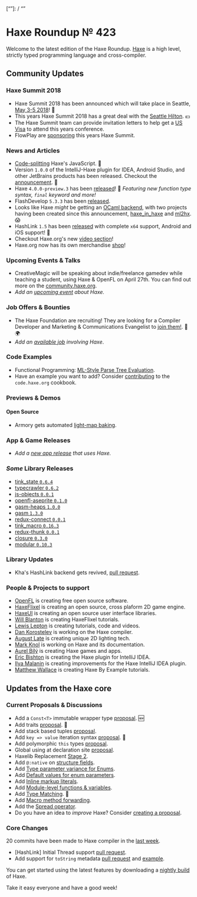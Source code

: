 [_template]: ../templates/roundup.html
[date]: / "2018-03-15 14:00:00"
[modified]: / "2018-03-15 14:00:00"
[published]: / "2018-03-15 14:00:00"
[description]: / "The latest news covering the Haxe community, featuring upcoming talks, the latest HaxeLib releases, game previews and lots more!"
[“”]: / “”

# Haxe Roundup № 423

Welcome to the latest edition of the Haxe Roundup. [Haxe](http://haxe.org/?utm_source=haxe.io) is a high level, strictly typed programming language and cross-compiler.

## Community Updates

### Haxe Summit 2018

- Haxe Summit 2018 has been announced which will take place in Seattle, [May 3-5 2018](https://summit.haxe.org/us/2018/)! :tada:
- This years Haxe Summit 2018 has a great deal with the [Seattle Hilton](https://twitter.com/HaxeSummit/status/953767955338354689). :dollar:
- The Haxe Summit team can provide invitation letters to help get a [US Visa](https://twitter.com/HaxeSummit/status/955646774101897216) to attend this years conference.
- FlowPlay are [sponsoring](http://markets.businessinsider.com/news/stocks/FlowPlay-to-Bring-Inaugural-U-S-Haxe-Summit-to-Seattle-1014968271) this years Haxe Summit.

### News and Articles

- [Code-splitting](http://philippe.elsass.me/2018/03/code-splitting-haxes-javascript/) Haxe's JavaScript. :star2:
- Version `1.0.0` of the IntelliJ-Haxe plugin for IDEA, Android Studio, and other JetBrains products has been released. Checkout the [announcement](http://intellij-haxe.org/version-1-0-0-released). :tada:
- Haxe `4.0.0-preview.3` has been [released](https://haxe.org/download/version/4.0.0-preview.3/)! :tada: _Featuring new function type syntax, `final` keyword and more!_
- FlashDevelop `5.3.3` has been [released](https://twitter.com/flashdevelop/status/966046716301594624).
- Looks like Haxe _might_ be getting an [OCaml backend](https://twitter.com/skial/status/962324583608143872), with two projects having been created since this announcement, [haxe_in_haxe](https://github.com/elnabo/haxe_in_haxe) and [ml2hx](https://github.com/nadako/ml2hx). :scream:
- HashLink `1.5` has been [released](https://github.com/HaxeFoundation/hashlink/releases/tag/1.5) with complete `x64` support, Android and iOS support! :tada:
- Checkout Haxe.org's new [video section](https://haxe.org/videos/)!
- Haxe.org now has its own merchandise [shop](https://haxe.org/foundation/shop/#!/)!

### Upcoming Events & Talks

- CreativeMagic will be speaking about indie/freelance gamedev while teaching a student, using Haxe & OpenFL on April 27th. You can find out more on the [community.haxe.org](https://community.haxe.org/t/event-game-dev-event-in-tokyo/512/1).
- _Add an [upcoming event](https://github.com/skial/haxe.io/labels/events) about Haxe._

### Job Offers & Bounties

- The Haxe Foundation are recruiting! They are looking for a Compiler Developer and Marketing & Communications Evangelist to [join them!](https://haxe.org/blog/hf-is-recruiting/). :star2: :earth_africa:
- _Add an [available job](https://github.com/skial/haxe.io/labels/jobs) involving Haxe_.

### Code Examples

- Functional Programming: [ML-Style Parse Tree Evaluation](https://code.haxe.org/category/functional-programming/functional-style-expression-evaluation.html).
- Have an example you want to add? Consider [contributing](https://github.com/HaxeFoundation/code-cookbook#contributing-articles) to the `code.haxe.org` cookbook.

### Previews & Demos

#### Open Source

- Armory gets automated [light-map baking](https://twitter.com/luboslenco/status/973961062767906816).

### App & Game Releases

- _Add a [new app release](https://github.com/skial/haxe.io/labels/next-roundup) that uses Haxe._

### _Some_ Library Releases

- [tink_state `0.6.4`](http://lib.haxe.org/p/tink_state)
- [typecrawler `0.6.2`](http://lib.haxe.org/p/tink_typecrawler)
- [js-objects `0.0.1`](http://lib.haxe.org/p/js-object)
- [openfl-aseprite `0.1.0`](http://lib.haxe.org/p/openfl-aseprite)
- [gasm-heaps `1.0.0`](http://lib.haxe.org/p/gasm-heaps)
- [gasm `1.3.0`](http://lib.haxe.org/p/gasm)
- [redux-connect `0.0.1`](http://lib.haxe.org/p/redux-connect)
- [tink_macro `0.16.3`](http://lib.haxe.org/p/tink_macro)
- [redux-thunk `0.0.1`](http://lib.haxe.org/p/redux-thunk)
- [closure `0.3.0`](http://lib.haxe.org/p/closure)
- [modular `0.10.3`](http://lib.haxe.org/p/modular)

### Library Updates

- Kha's HashLink backend gets revived, [pull request](https://github.com/Kode/Kha/pull/770).

### People & Projects to support

- [OpenFL](https://www.patreon.com/openfl) is creating free open source software.
- [HaxeFlixel](https://www.patreon.com/haxeflixel) is creating an open source, cross plaform 2D game engine.
- [HaxeUI](https://www.patreon.com/haxeui) is creating an open source user interface libraries.
- [Will Blanton](https://www.patreon.com/x01010111) is creating HaxeFlixel tutorials.
- [Lewis Lepton](https://www.patreon.com/lewislepton) is creating tutorials, code and videos.
- [Dan Korostelev](https://www.patreon.com/nadako) is working on the Haxe compiler.
- [August Late](http://www.patreon.com/augustlate) is creating unique 2D lighting tech.
- [Mark Knol](https://www.patreon.com/markknol) is working on Haxe and its documentation.
- [Aurel Bílý](https://www.patreon.com/Aurel300) is creating Haxe games and apps.
- [Eric Bishton](https://www.patreon.com/EricBishton) is creating the Haxe plugin for IntelliJ IDEA.
- [Ilya Malanin](https://www.patreon.com/mayakwd) is creating improvements for the Haxe IntelliJ IDEA plugin.
- [Matthew Wallace](https://www.patreon.com/haxeexamples) is creating Haxe By Example tutorials.

## Updates from the Haxe core

### Current Proposals & Discussions

- Add a `Const<T>` immutable wrapper type [proposal](https://github.com/HaxeFoundation/haxe-evolution/pull/41). :new:
- Add traits [proposal](https://github.com/HaxeFoundation/haxe-evolution/pull/40). :star2:
- Add stack based tuples [proposal](https://github.com/HaxeFoundation/haxe-evolution/pull/38).
- Add `key => value` iteration syntax [proposal](https://github.com/HaxeFoundation/haxe-evolution/pull/37). :star2:
- Add polymorphic `this` types [proposal](https://github.com/HaxeFoundation/haxe-evolution/pull/36).
- Global using at declaration site [proposal](https://github.com/HaxeFoundation/haxe-evolution/issues/35).
- Haxelib Replacement [Stage 2](https://github.com/HaxeFoundation/haxe-evolution/issues/34).
- Add `@:native` on [structure fields](https://github.com/HaxeFoundation/haxe-evolution/pull/32).
- Add [Type parameter variance for Enums](https://github.com/HaxeFoundation/haxe-evolution/pull/28).
- Add [Default values for enum parameters](https://github.com/HaxeFoundation/haxe-evolution/issues/27).
- Add [Inline markup literals](https://github.com/HaxeFoundation/haxe-evolution/pull/26).
- Add [Module-level functions & variables](https://github.com/HaxeFoundation/haxe-evolution/pull/24).
- Add [Type Matching](https://github.com/HaxeFoundation/haxe-evolution/pull/20). :star2:
- Add [Macro method forwarding](https://github.com/HaxeFoundation/haxe-evolution/pull/18).
- Add the [Spread operator](https://github.com/HaxeFoundation/haxe-evolution/pull/7).
- Do you have an idea to _improve_ Haxe? Consider [creating a proposal].

### Core Changes

20 commits have been made to Haxe compiler in the [last week].

- [HashLink] Initial Thread support [pull request](https://github.com/HaxeFoundation/hashlink/pull/123).
- Add support for `toString` metadata [pull request](https://github.com/HaxeFoundation/haxe/pull/6894) and [example](https://github.com/HaxeFoundation/haxe/issues/6841#issuecomment-371237157).

You can get started using the latest features by downloading a [nightly build] of Haxe.

Take it easy everyone and have a good week!

[last week]: https://github.com/issues?utf8=%E2%9C%93&q=closed%3A2018-03-08..2018-03-15+org%3Ahaxefoundation+is%3Aclosed+
[nightly build]: http://build.haxe.org
[creating a proposal]: https://github.com/HaxeFoundation/haxe-evolution
